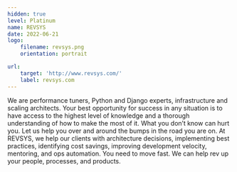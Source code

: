 ```yaml
---
hidden: true
level: Platinum
name: REVSYS
date: 2022-06-21
logo:
    filename: revsys.png
    orientation: portrait

url:
    target: 'http://www.revsys.com/'
    label: revsys.com
---
```

We are performance tuners, Python and Django experts, infrastructure and scaling architects. Your best opportunity for success in any situation is to have access to the highest level of knowledge and a thorough understanding of how to make the most of it. What you don’t know can hurt you. Let us help you over and around the bumps in the road you are on. At REVSYS, we help our clients with architecture decisions, implementing best practices, identifying cost savings, improving development velocity, mentoring, and ops automation. You need to move fast. We can help rev up your people, processes, and products.



